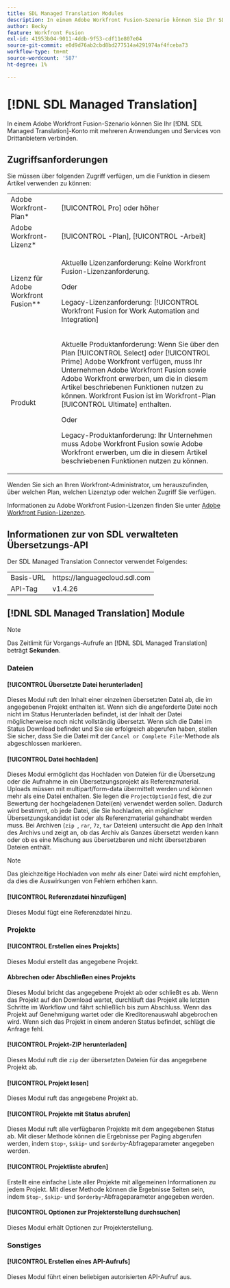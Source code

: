 ```yaml
---
title: SDL Managed Translation Modules
description: In einem Adobe Workfront Fusion-Szenario können Sie Ihr SDL Managed Translation-Konto mit mehreren Anwendungen und Services von Drittanbietern verbinden.
author: Becky
feature: Workfront Fusion
exl-id: 41953b04-9011-4ddb-9f53-cdf11e807e04
source-git-commit: e0d9d76ab2cbd8bd277514a4291974af4fceba73
workflow-type: tm+mt
source-wordcount: '587'
ht-degree: 1%

---
```


# [!DNL SDL Managed Translation]

In einem Adobe Workfront Fusion-Szenario können Sie Ihr [!DNL SDL Managed Translation]-Konto mit mehreren Anwendungen und Services von Drittanbietern verbinden.

## Zugriffsanforderungen

Sie müssen über folgenden Zugriff verfügen, um die Funktion in diesem Artikel verwenden zu können:

<table style="table-layout:auto"> 
 <col> 
 <col> 
 <tbody> 
  <tr> 
   <td role="rowheader">Adobe Workfront-Plan*</td>
  <td> <p>[!UICONTROL Pro] oder höher</p> </td>
  </tr> 
  <tr data-mc-conditions=""> 
   <td role="rowheader">Adobe Workfront-Lizenz*</td>
   <td> <p>[!UICONTROL -Plan], [!UICONTROL -Arbeit]</p> </td> 
  </tr> 
  <tr> 
   <td role="rowheader">Lizenz für Adobe Workfront Fusion**</td> 
   <td>
   <p>Aktuelle Lizenzanforderung: Keine Workfront Fusion-Lizenzanforderung.</p>
   <p>Oder</p>
   <p>Legacy-Lizenzanforderung: [!UICONTROL Workfront Fusion for Work Automation and Integration] </p>
   </td> 
  </tr> 
  <tr> 
   <td role="rowheader">Produkt</td> 
   <td>
   <p>Aktuelle Produktanforderung: Wenn Sie über den Plan [!UICONTROL Select] oder [!UICONTROL Prime] Adobe Workfront verfügen, muss Ihr Unternehmen Adobe Workfront Fusion sowie Adobe Workfront erwerben, um die in diesem Artikel beschriebenen Funktionen nutzen zu können. Workfront Fusion ist im Workfront-Plan [!UICONTROL Ultimate] enthalten.</p>
   <p>Oder</p>
   <p>Legacy-Produktanforderung: Ihr Unternehmen muss Adobe Workfront Fusion sowie Adobe Workfront erwerben, um die in diesem Artikel beschriebenen Funktionen nutzen zu können.</p>
   </td> 
  </tr> 
 </tbody> 
</table>

Wenden Sie sich an Ihren Workfront-Administrator, um herauszufinden, über welchen Plan, welchen Lizenztyp oder welchen Zugriff Sie verfügen.

Informationen zu Adobe Workfront Fusion-Lizenzen finden Sie unter [Adobe Workfront Fusion-Lizenzen](/help/workfront-fusion/set-up-and-manage-workfront-fusion/licensing-operations-overview/license-automation-vs-integration.md).

## Informationen zur von SDL verwalteten Übersetzungs-API

Der SDL Managed Translation Connector verwendet Folgendes:

<table style="table-layout:auto"> 
 <col> 
 <col> 
 <tbody> 
  <tr> 
   <td role="rowheader">Basis-URL</td> 
   <td>https://languagecloud.sdl.com</td> 
  </tr>
  <tr> 
   <td role="rowheader">API-Tag</td> 
   <td>v1.4.26</td> 
  </tr>
 </tbody> 
 </table>

## [!DNL SDL Managed Translation] Module

>[!NOTE]
>
>Das Zeitlimit für Vorgangs-Aufrufe an [!DNL SDL Managed Translation] beträgt **Sekunden**.

### Dateien

#### [!UICONTROL Übersetzte Datei herunterladen]

Dieses Modul ruft den Inhalt einer einzelnen übersetzten Datei ab, die im angegebenen Projekt enthalten ist. Wenn sich die angeforderte Datei noch nicht im Status Herunterladen befindet, ist der Inhalt der Datei möglicherweise noch nicht vollständig übersetzt. Wenn sich die Datei im Status Download befindet und Sie sie erfolgreich abgerufen haben, stellen Sie sicher, dass Sie die Datei mit der `Cancel or Complete File`-Methode als abgeschlossen markieren.

#### [!UICONTROL Datei hochladen]

Dieses Modul ermöglicht das Hochladen von Dateien für die Übersetzung oder die Aufnahme in ein Übersetzungsprojekt als Referenzmaterial. Uploads müssen mit multipart/form-data übermittelt werden und können mehr als eine Datei enthalten. Sie legen die `ProjectOptionId` fest, die zur Bewertung der hochgeladenen Datei(en) verwendet werden sollen. Dadurch wird bestimmt, ob jede Datei, die Sie hochladen, ein möglicher Übersetzungskandidat ist oder als Referenzmaterial gehandhabt werden muss. Bei Archiven (`zip `, `rar`, `7z`, `tar` Dateien) untersucht die App den Inhalt des Archivs und zeigt an, ob das Archiv als Ganzes übersetzt werden kann oder ob es eine Mischung aus übersetzbaren und nicht übersetzbaren Dateien enthält.

>[!NOTE]
>
>Das gleichzeitige Hochladen von mehr als einer Datei wird nicht empfohlen, da dies die Auswirkungen von Fehlern erhöhen kann.

#### [!UICONTROL Referenzdatei hinzufügen]

Dieses Modul fügt eine Referenzdatei hinzu.

### Projekte

#### [!UICONTROL Erstellen eines Projekts]

Dieses Modul erstellt das angegebene Projekt.

#### Abbrechen oder Abschließen eines Projekts

Dieses Modul bricht das angegebene Projekt ab oder schließt es ab. Wenn das Projekt auf den Download wartet, durchläuft das Projekt alle letzten Schritte im Workflow und fährt schließlich bis zum Abschluss. Wenn das Projekt auf Genehmigung wartet oder die Kreditorenauswahl abgebrochen wird. Wenn sich das Projekt in einem anderen Status befindet, schlägt die Anfrage fehl.

#### [!UICONTROL Projekt-ZIP herunterladen]

Dieses Modul ruft die `zip` der übersetzten Dateien für das angegebene Projekt ab.

#### [!UICONTROL Projekt lesen]

Dieses Modul ruft das angegebene Projekt ab.

#### [!UICONTROL Projekte mit Status abrufen]

Dieses Modul ruft alle verfügbaren Projekte mit dem angegebenen Status ab. Mit dieser Methode können die Ergebnisse per Paging abgerufen werden, indem `$top`-, `$skip`- und `$orderby`-Abfrageparameter angegeben werden.

#### [!UICONTROL Projektliste abrufen]

Erstellt eine einfache Liste aller Projekte mit allgemeinen Informationen zu jedem Projekt. Mit dieser Methode können die Ergebnisse Seiten sein, indem `$top`-, `$skip`- und `$orderby`-Abfrageparameter angegeben werden.

#### [!UICONTROL Optionen zur Projekterstellung durchsuchen]

Dieses Modul erhält Optionen zur Projekterstellung.

### Sonstiges

#### [!UICONTROL Erstellen eines API-Aufrufs]

Dieses Modul führt einen beliebigen autorisierten API-Aufruf aus.
